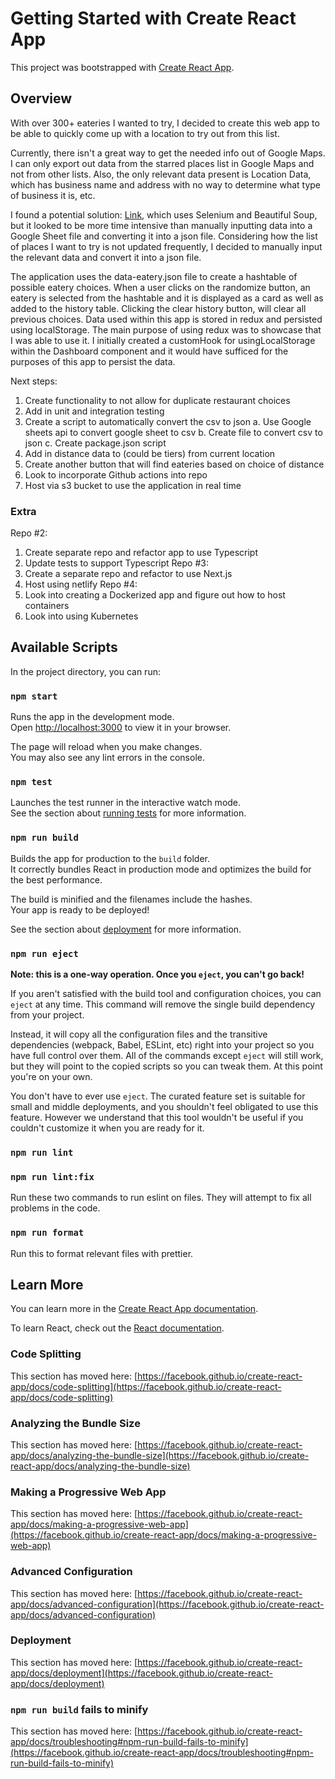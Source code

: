 # Getting Started with Create React App

This project was bootstrapped with [Create React App](https://github.com/facebook/create-react-app).

## Overview

With over 300+ eateries I wanted to try, I decided to create this web app to be able to quickly come up with a location to try out from this list.

Currently, there isn't a great way to get the needed info out of Google Maps. 
I can only export out data from the starred places list in Google Maps and not from other lists. 
Also, the only relevant data present is Location Data, which has business name and address with no way to determine what type of business it is, etc.

I found a potential solution: [Link](https://medium.com/codex/how-i-web-scraped-my-custom-google-maps-list-into-a-csv-file-eb1172a85bf4), which uses Selenium and Beautiful Soup, but it looked to be more time intensive than manually inputting data into a Google Sheet file and converting it into a json file.
Considering how the list of places I want to try is not updated frequently, I decided to manually input the relevant data and convert it into a json file.

The application uses the data-eatery.json file to create a hashtable of possible eatery choices.
When a user clicks on the randomize button, an eatery is selected from the hashtable and it is displayed as a card as well as added to the history table.
Clicking the clear history button, will clear all previous choices.
Data used within this app is stored in redux and persisted using localStorage.
The main purpose of using redux was to showcase that I was able to use it.
I initially created a customHook for usingLocalStorage within the Dashboard component and it would have sufficed for the purposes of this app to persist the data.

Next steps:
1. Create functionality to not allow for duplicate restaurant choices
2. Add in unit and integration testing
3. Create a script to automatically convert the csv to json
    a. Use Google sheets api to convert google sheet to csv
    b. Create file to convert csv to json
    c. Create package.json script
4. Add in distance data to (could be tiers) from current location
5. Create another button that will find eateries based on choice of distance 
6. Look to incorporate Github actions into repo
7. Host via s3 bucket to use the application in real time


### Extra
Repo #2:
1. Create separate repo and refactor app to use Typescript
2. Update tests to support Typescript
Repo #3:
1. Create a separate repo and refactor to use Next.js
2. Host using netlify
Repo #4:
1. Look into creating a Dockerized app and figure out how to host containers
2. Look into using Kubernetes

## Available Scripts

In the project directory, you can run:

### `npm start`

Runs the app in the development mode.\
Open [http://localhost:3000](http://localhost:3000) to view it in your browser.

The page will reload when you make changes.\
You may also see any lint errors in the console.

### `npm test`

Launches the test runner in the interactive watch mode.\
See the section about [running tests](https://facebook.github.io/create-react-app/docs/running-tests) for more information.

### `npm run build`

Builds the app for production to the `build` folder.\
It correctly bundles React in production mode and optimizes the build for the best performance.

The build is minified and the filenames include the hashes.\
Your app is ready to be deployed!

See the section about [deployment](https://facebook.github.io/create-react-app/docs/deployment) for more information.

### `npm run eject`

**Note: this is a one-way operation. Once you `eject`, you can't go back!**

If you aren't satisfied with the build tool and configuration choices, you can `eject` at any time. This command will remove the single build dependency from your project.

Instead, it will copy all the configuration files and the transitive dependencies (webpack, Babel, ESLint, etc) right into your project so you have full control over them. All of the commands except `eject` will still work, but they will point to the copied scripts so you can tweak them. At this point you're on your own.

You don't have to ever use `eject`. The curated feature set is suitable for small and middle deployments, and you shouldn't feel obligated to use this feature. However we understand that this tool wouldn't be useful if you couldn't customize it when you are ready for it.

### `npm run lint`
### `npm run lint:fix`

Run these two commands to run eslint on files. They will attempt to fix all problems in the code.

### `npm run format`

Run this to format relevant files with prettier.


## Learn More

You can learn more in the [Create React App documentation](https://facebook.github.io/create-react-app/docs/getting-started).

To learn React, check out the [React documentation](https://reactjs.org/).

### Code Splitting

This section has moved here: [https://facebook.github.io/create-react-app/docs/code-splitting](https://facebook.github.io/create-react-app/docs/code-splitting)

### Analyzing the Bundle Size

This section has moved here: [https://facebook.github.io/create-react-app/docs/analyzing-the-bundle-size](https://facebook.github.io/create-react-app/docs/analyzing-the-bundle-size)

### Making a Progressive Web App

This section has moved here: [https://facebook.github.io/create-react-app/docs/making-a-progressive-web-app](https://facebook.github.io/create-react-app/docs/making-a-progressive-web-app)

### Advanced Configuration

This section has moved here: [https://facebook.github.io/create-react-app/docs/advanced-configuration](https://facebook.github.io/create-react-app/docs/advanced-configuration)

### Deployment

This section has moved here: [https://facebook.github.io/create-react-app/docs/deployment](https://facebook.github.io/create-react-app/docs/deployment)

### `npm run build` fails to minify

This section has moved here: [https://facebook.github.io/create-react-app/docs/troubleshooting#npm-run-build-fails-to-minify](https://facebook.github.io/create-react-app/docs/troubleshooting#npm-run-build-fails-to-minify)
